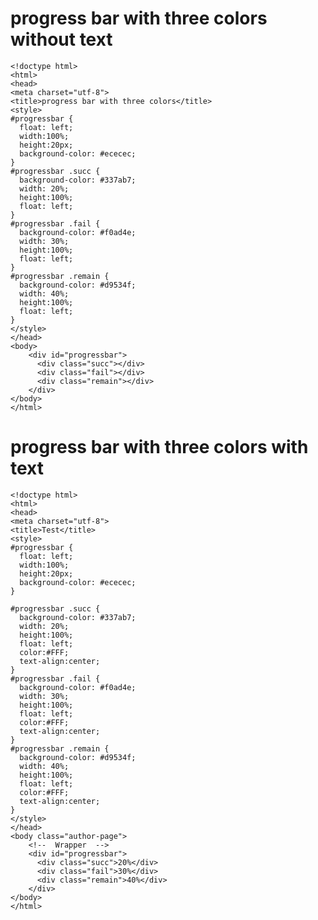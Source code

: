 
# progress bar with three colors without text
	
	<!doctype html>
	<html>
	<head>
	<meta charset="utf-8">
	<title>progress bar with three colors</title>
	<style>
	#progressbar {
	  float: left;
	  width:100%;
	  height:20px;
	  background-color: #ececec;
	}
	#progressbar .succ {
	  background-color: #337ab7;
	  width: 20%;
	  height:100%;
	  float: left;
	}
	#progressbar .fail {
	  background-color: #f0ad4e;
	  width: 30%;
	  height:100%;
	  float: left;
	}
	#progressbar .remain {
	  background-color: #d9534f;
	  width: 40%;
	  height:100%;
	  float: left;
	}
	</style>
	</head>
	<body>
		<div id="progressbar">
		  <div class="succ"></div>
		  <div class="fail"></div>
		  <div class="remain"></div>
		</div>
	</body>
	</html>
# progress bar with three colors with text

	<!doctype html>
	<html>
	<head>
	<meta charset="utf-8">
	<title>Test</title>
	<style>
	#progressbar {
	  float: left;
	  width:100%;
	  height:20px;
	  background-color: #ececec;
	}

	#progressbar .succ {
	  background-color: #337ab7;
	  width: 20%;
	  height:100%;
	  float: left;
	  color:#FFF;
	  text-align:center;
	}
	#progressbar .fail {
	  background-color: #f0ad4e;
	  width: 30%;
	  height:100%;
	  float: left;
	  color:#FFF;
	  text-align:center;
	}
	#progressbar .remain {
	  background-color: #d9534f;
	  width: 40%;
	  height:100%;
	  float: left;
	  color:#FFF;
	  text-align:center;
	}
	</style>
	</head>
	<body class="author-page">
		<!--  Wrapper  -->
		<div id="progressbar">
		  <div class="succ">20%</div>
		  <div class="fail">30%</div>
		  <div class="remain">40%</div>
		</div>
	</body>
	</html>


